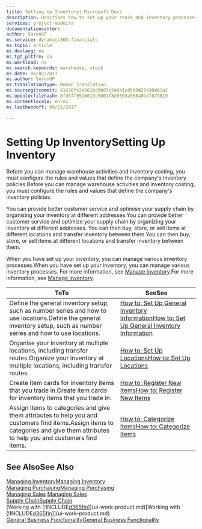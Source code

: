 ```yaml
---
title: Setting Up Inventory| Microsoft Docs
description: Describes how to set up your stock and inventory processes, including transfer routes and locations, such as warehouses.
services: project-madeira
documentationcenter: 
author: SorenGP
ms.service: dynamics365-financials
ms.topic: article
ms.devlang: na
ms.tgt_pltfrm: na
ms.workload: na
ms.search.keywords: warehouse, stock
ms.date: 06/02/2017
ms.author: SorenGP
ms.translationtype: Human Translation
ms.sourcegitcommit: 81636fc2e661bd9b07c54da1cd5d0d27e30d01a2
ms.openlocfilehash: 8fd3ff9518613c9d01f8e9503a568a0bdf079819
ms.contentlocale: en-nz
ms.lasthandoff: 09/11/2017

---
```

# <a name="setting-up-inventory"></a><span data-ttu-id="45f09-103">Setting Up Inventory</span><span class="sxs-lookup"><span data-stu-id="45f09-103">Setting Up Inventory</span></span>
<span data-ttu-id="45f09-104">Before you can manage warehouse activities and inventory costing, you must configure the rules and values that define the company's inventory policies.</span><span class="sxs-lookup"><span data-stu-id="45f09-104">Before you can manage warehouse activities and inventory costing, you must configure the rules and values that define the company's inventory policies.</span></span>

<span data-ttu-id="45f09-105">You can provide better customer service and optimise your supply chain by organising your inventory at different addresses.</span><span class="sxs-lookup"><span data-stu-id="45f09-105">You can provide better customer service and optimize your supply chain by organizing your inventory at different addresses.</span></span> <span data-ttu-id="45f09-106">You can then buy, store, or sell items at different locations and transfer inventory between them.</span><span class="sxs-lookup"><span data-stu-id="45f09-106">You can then buy, store, or sell items at different locations and transfer inventory between them.</span></span>

<span data-ttu-id="45f09-107">When you have set up your inventory, you can manage various inventory processes.</span><span class="sxs-lookup"><span data-stu-id="45f09-107">When you have set up your inventory, you can manage various inventory processes.</span></span> <span data-ttu-id="45f09-108">For more information, see [Manage Inventory](inventory-manage-inventory.md).</span><span class="sxs-lookup"><span data-stu-id="45f09-108">For more information, see [Manage Inventory](inventory-manage-inventory.md).</span></span>  

| <span data-ttu-id="45f09-109">To</span><span class="sxs-lookup"><span data-stu-id="45f09-109">To</span></span> | <span data-ttu-id="45f09-110">See</span><span class="sxs-lookup"><span data-stu-id="45f09-110">See</span></span> |
| --- | --- |
| <span data-ttu-id="45f09-111">Define the general inventory setup, such as number series and how to use locations.</span><span class="sxs-lookup"><span data-stu-id="45f09-111">Define the general inventory setup, such as number series and how to use locations.</span></span> |[<span data-ttu-id="45f09-112">How to: Set Up General Inventory Information</span><span class="sxs-lookup"><span data-stu-id="45f09-112">How to: Set Up General Inventory Information</span></span>](inventory-how-setup-general.md) |
| <span data-ttu-id="45f09-113">Organise your inventory at multiple locations, including transfer routes.</span><span class="sxs-lookup"><span data-stu-id="45f09-113">Organize your inventory at multiple locations, including transfer routes.</span></span> |[<span data-ttu-id="45f09-114">How to: Set Up Locations</span><span class="sxs-lookup"><span data-stu-id="45f09-114">How to: Set Up Locations</span></span>](inventory-how-register-new-items.md) |
| <span data-ttu-id="45f09-115">Create item cards for inventory items that you trade in.</span><span class="sxs-lookup"><span data-stu-id="45f09-115">Create item cards for inventory items that you trade in.</span></span> |[<span data-ttu-id="45f09-116">How to: Register New Items</span><span class="sxs-lookup"><span data-stu-id="45f09-116">How to: Register New Items</span></span>](inventory-how-register-new-items.md) |
| <span data-ttu-id="45f09-117">Assign items to categories and give them attributes to help you and customers find items.</span><span class="sxs-lookup"><span data-stu-id="45f09-117">Assign items to categories and give them attributes to help you and customers find items.</span></span> |[<span data-ttu-id="45f09-118">How to: Categorize Items</span><span class="sxs-lookup"><span data-stu-id="45f09-118">How to: Categorize Items</span></span>](inventory-how-categorize-items.md) |

## <a name="see-also"></a><span data-ttu-id="45f09-119">See Also</span><span class="sxs-lookup"><span data-stu-id="45f09-119">See Also</span></span>
[<span data-ttu-id="45f09-120">Managing Inventory</span><span class="sxs-lookup"><span data-stu-id="45f09-120">Managing Inventory</span></span>](inventory-manage-inventory.md)  
[<span data-ttu-id="45f09-121">Managing Purchasing</span><span class="sxs-lookup"><span data-stu-id="45f09-121">Managing Purchasing</span></span>](purchasing-manage-purchasing.md)  
<span data-ttu-id="45f09-122">[Managing Sales](sales-manage-sales.md)  </span><span class="sxs-lookup"><span data-stu-id="45f09-122">[Managing Sales](sales-manage-sales.md)  </span></span>  
[<span data-ttu-id="45f09-123">Supply Chain</span><span class="sxs-lookup"><span data-stu-id="45f09-123">Supply Chain</span></span>](madeira-supply-chain.md)  
<span data-ttu-id="45f09-124">[Working with [!INCLUDE[d365fin](includes/d365fin_md.md)]](ui-work-product.md)</span><span class="sxs-lookup"><span data-stu-id="45f09-124">[Working with [!INCLUDE[d365fin](includes/d365fin_md.md)]](ui-work-product.md)</span></span>  
[<span data-ttu-id="45f09-125">General Business Functionality</span><span class="sxs-lookup"><span data-stu-id="45f09-125">General Business Functionality</span></span>](ui-across-business-areas.md)

